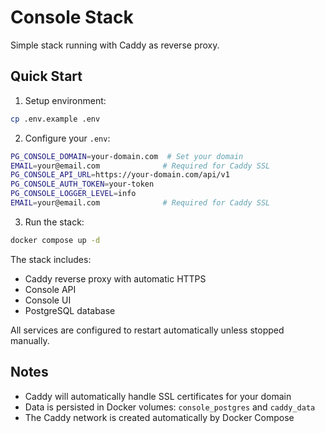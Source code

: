 # Console Stack

Simple stack running with Caddy as reverse proxy.

## Quick Start

1. Setup environment:

```bash
cp .env.example .env
```

2. Configure your `.env`:

```bash
PG_CONSOLE_DOMAIN=your-domain.com  # Set your domain
EMAIL=your@email.com              # Required for Caddy SSL
PG_CONSOLE_API_URL=https://your-domain.com/api/v1
PG_CONSOLE_AUTH_TOKEN=your-token
PG_CONSOLE_LOGGER_LEVEL=info
EMAIL=your@email.com              # Required for Caddy SSL
```

3. Run the stack:

```bash
docker compose up -d
```

The stack includes:

- Caddy reverse proxy with automatic HTTPS
- Console API
- Console UI
- PostgreSQL database

All services are configured to restart automatically unless stopped manually.

## Notes

- Caddy will automatically handle SSL certificates for your domain
- Data is persisted in Docker volumes: `console_postgres` and `caddy_data`
- The Caddy network is created automatically by Docker Compose
